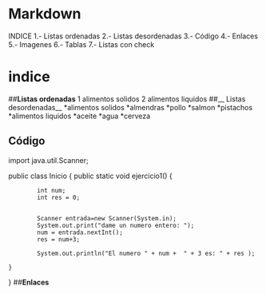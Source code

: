 # Markdown
INDICE
1.- Listas ordenadas
2.- Listas desordenadas
3.- Código
4.- Enlaces
5.- Imagenes
6.- Tablas
7.- Listas con check
# **indice**
##__Listas ordenadas__
1 alimentos solidos
2 alimentos liquidos
##__ Listas desordenadas__
*alimentos solidos 
    *almendras
    *pollo
    *salmon
    *pistachos
*alimentos liquidos
    *aceite
    *agua
    *cerveza
## __Código__
import java.util.Scanner;

public class Inicio {
public static void ejercicio1() {

			int num;
			int res = 0;
			
					
			Scanner entrada=new Scanner(System.in);
			System.out.print("dame un numero entero: ");
			num = entrada.nextInt();
			res = num+3;
			
			System.out.println("El numero " + num +  " + 3 es: " + res );	

	}
  } 
  ##__Enlaces__
  
